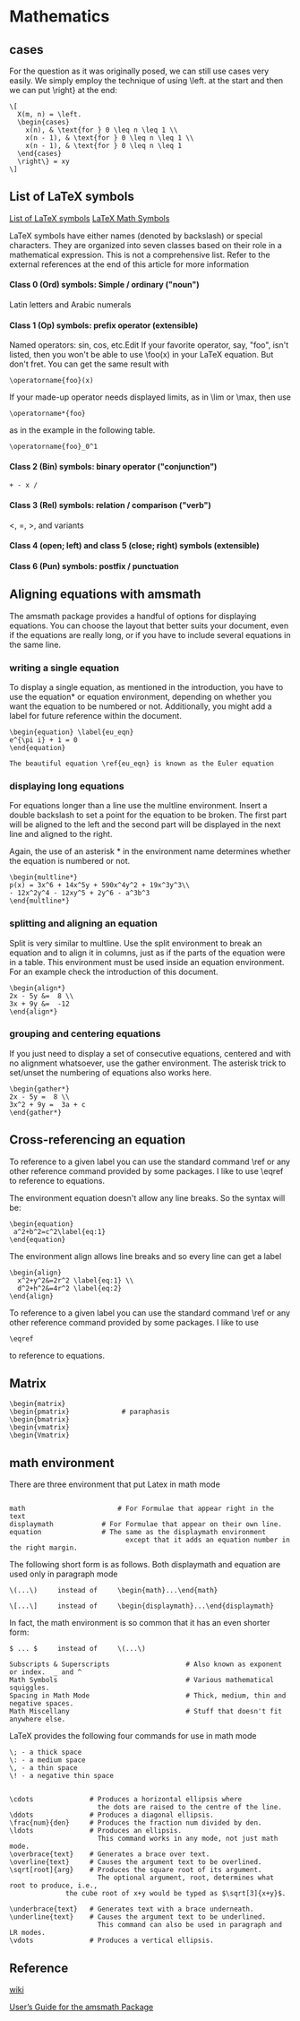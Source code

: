 # Mathematics
## cases
For the question as it was originally posed, we can still use cases very easily. We simply employ the technique of using \left. at the start and then we can put \right\} at the end:
```
\[
  X(m, n) = \left.
  \begin{cases}
    x(n), & \text{for } 0 \leq n \leq 1 \\
    x(n - 1), & \text{for } 0 \leq n \leq 1 \\
    x(n - 1), & \text{for } 0 \leq n \leq 1
  \end{cases}
  \right\} = xy
\]
```


## List of LaTeX symbols
[List of LaTeX symbols](https://latex.wikia.org/wiki/List_of_LaTeX_symbols)
[LaTeX Math Symbols](http://web.ift.uib.no/Teori/KURS/WRK/TeX/symALL.html)

LaTeX symbols have either names (denoted by backslash) or special characters. They are organized into seven classes based on their role in a mathematical expression. This is not a comprehensive list. Refer to the external references at the end of this article for more information

#### Class 0 (Ord) symbols: Simple / ordinary ("noun")
Latin letters and Arabic numerals

#### Class 1 (Op) symbols: prefix operator (extensible)

Named operators: sin, cos, etc.Edit
If your favorite operator, say, "foo", isn't listed, then you won't be able to use \foo(x) in your LaTeX equation. But don't fret. You can get the same result with 
```
\operatorname{foo}(x)
```
If your made-up operator needs displayed limits, as in \lim or \max, then use 
```
\operatorname*{foo}
```
as in the example in the following table.

```
\operatorname{foo}_0^1
```

#### Class 2 (Bin) symbols: binary operator ("conjunction")
```
+ - x /
```
#### Class 3 (Rel) symbols: relation / comparison ("verb")
<, =, >, and variants

#### Class 4 (open; left) and class 5 (close; right) symbols (extensible)

#### Class 6 (Pun) symbols: postfix / punctuation

## Aligning equations with amsmath
The amsmath package provides a handful of options for displaying equations. You can choose the layout that better suits your document, even if the equations are really long, or if you have to include several equations in the same line.
### writing a single equation

To display a single equation, as mentioned in the introduction, you have to use the equation* or equation environment, depending on whether you want the equation to be numbered or not. Additionally, you might add a label for future reference within the document.
```
\begin{equation} \label{eu_eqn}
e^{\pi i} + 1 = 0
\end{equation}
 
The beautiful equation \ref{eu_eqn} is known as the Euler equation
```
### displaying long equations

For equations longer than a line use the multline environment. Insert a double backslash to set a point for the equation to be broken. The first part will be aligned to the left and the second part will be displayed in the next line and aligned to the right.

Again, the use of an asterisk * in the environment name determines whether the equation is numbered or not.
```
\begin{multline*}
p(x) = 3x^6 + 14x^5y + 590x^4y^2 + 19x^3y^3\\ 
- 12x^2y^4 - 12xy^5 + 2y^6 - a^3b^3
\end{multline*}
```
### splitting and aligning an equation
Split is very similar to multline. Use the split environment to break an equation and to align it in columns, just as if the parts of the equation were in a table. This environment must be used inside an equation environment. For an example check the introduction of this document.
```
\begin{align*} 
2x - 5y &=  8 \\ 
3x + 9y &=  -12
\end{align*}
```
### grouping and centering equations

If you just need to display a set of consecutive equations, centered and with no alignment whatsoever, use the gather environment. The asterisk trick to set/unset the numbering of equations also works here.
```
\begin{gather*} 
2x - 5y =  8 \\ 
3x^2 + 9y =  3a + c
\end{gather*}
```


## Cross-referencing an equation
To reference to a given label you can use the standard command \ref or any other reference command provided by some packages. I like to use \eqref to reference to equations.

The environment equation doesn't allow any line breaks. So the syntax will be:
```
\begin{equation}
 a^2+b^2=c^2\label{eq:1}
\end{equation}
```
The environment align allows line breaks and so every line can get a label
```
\begin{align}
  x^2+y^2&=2r^2 \label{eq:1} \\
  d^2+h^2&=4r^2 \label{eq:2}
\end{align}
```
To reference to a given label you can use the standard command \ref or any other reference command provided by some packages. I like to use 
```
\eqref 
```
to reference to equations.


## Matrix
```
\begin{matrix}
\begin{pmatrix}             # paraphasis
\begin{bmatrix}
\begin{vmatrix}
\begin{Vmatrix}
```
## 


## math environment
There are three environment that put Latex in math mode
```

math	                   # For Formulae that appear right in the text
displaymath	           # For Formulae that appear on their own line.
equation	           # The same as the displaymath environment 
                             except that it adds an equation number in the right margin.
```
The following short form is as follows. Both displaymath and equation are used only in paragraph mode
```
\(...\)     instead of     \begin{math}...\end{math}
```
```
\[...\]     instead of     \begin{displaymath}...\end{displaymath}
```
In fact, the math environment is so common that it has an even shorter form:
```
$ ... $     instead of     \(...\)
```

```
Subscripts & Superscripts                   # Also known as exponent or index.  _ and ^
Math Symbols                                # Various mathematical squiggles.
Spacing in Math Mode                        # Thick, medium, thin and negative spaces.
Math Miscellany                             # Stuff that doesn't fit anywhere else.
```
LaTeX provides the following four commands for use in math mode
```
\; - a thick space
\: - a medium space
\, - a thin space
\! - a negative thin space
```
```

\cdots	            # Produces a horizontal ellipsis where 
                      the dots are raised to the centre of the line.
\ddots	            # Produces a diagonal ellipsis.
\frac{num}{den}	    # Produces the fraction num divided by den.
\ldots	            # Produces an ellipsis. 
                      This command works in any mode, not just math mode.
\overbrace{text}    # Generates a brace over text.
\overline{text}	    # Causes the argument text to be overlined.
\sqrt[root]{arg}    # Produces the square root of its argument. 
                      The optional argument, root, determines what root to produce, i.e., 
		      the cube root of x+y would be typed as $\sqrt[3]{x+y}$.

\underbrace{text}   # Generates text with a brace underneath.
\underline{text}    # Causes the argument text to be underlined. 
                      This command can also be used in paragraph and LR modes.
\vdots	            # Produces a vertical ellipsis.
```
## Reference
[wiki](https://en.wikibooks.org/wiki/LaTeX/Mathematics)

[User’s Guide for the amsmath Package](http://texdoc.net/texmf-dist/doc/latex/amsmath/amsldoc.pdf)

